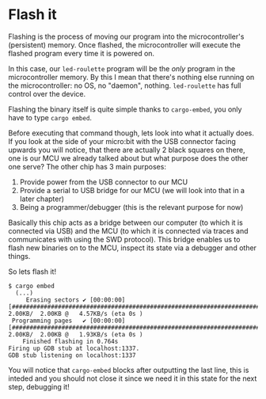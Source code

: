 # Flash it

Flashing is the process of moving our program into the microcontroller's (persistent) memory. Once
flashed, the microcontroller will execute the flashed program every time it is powered on.

In this case, our `led-roulette` program will be the *only* program in the microcontroller memory.
By this I mean that there's nothing else running on the microcontroller: no OS, no "daemon",
nothing. `led-roulette` has full control over the device.

Flashing the binary itself is quite simple thanks to `cargo-embed`, you only have to type `cargo embed`.

Before executing that command though, lets look into what it actually does. If you look at the side of your micro:bit
with the USB connector facing upwards you will notice, that there are actually 2 black squares on there, one is our MCU
we already talked about but what purpose does the other one serve? The other chip has 3 main purposes:

1. Provide power from the USB connector to our MCU
2. Provide a serial to USB bridge for our MCU (we will look into that in a later chapter)
3. Being a programmer/debugger (this is the relevant purpose for now)

Basically this chip acts as a bridge between our computer (to which it is connected via USB) and the MCU (to which it is
connected via traces and communicates with using the SWD protocol). This bridge enables us to flash new binaries on to
the MCU, inspect its state via a debugger and other things.

So lets flash it!

```console
$ cargo embed
  (...)
     Erasing sectors ✔ [00:00:00] [##################################################################################################################################################################]   2.00KB/  2.00KB @   4.57KB/s (eta 0s )
 Programming pages   ✔ [00:00:00] [##################################################################################################################################################################]   2.00KB/  2.00KB @   1.93KB/s (eta 0s )
    Finished flashing in 0.764s
Firing up GDB stub at localhost:1337.
GDB stub listening on localhost:1337
```


You will notice that `cargo-embed` blocks after outputting the last line, this is inteded and you should not close it
since we need it in this state for the next step, debugging it!
